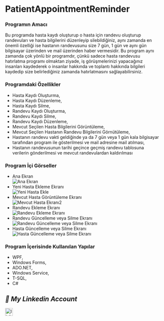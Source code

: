 # PatientAppointmentReminder
### Programın Amacı <br/>
Bu programda hasta kaydı oluşturup o hasta için randevu oluşturup randevuları ve hasta bilgilerini düzenleyip silebildiğiniz, aynı zamanda en önemli özelliği ise hastanın randevusunu size 7 gün, 1 gün ve aynı gün bilgisayar üzerinden ve mail üzerinden haber vermesidir.
Bu program aynı zamanda çok yönlü bir programdır, çünkü sadece hasta randevusu hatırlatma programı olmaktan ziyade, iş görüşmelerinizi yapacağınız insanları kaydederek o insanlar hakkında ve toplantı hakkında bilgileri kaydedip size belirlediğiniz zamanda hatırlatmasını
sağlayabilirsiniz.
### Programdaki Özellikler
- Hasta Kaydı Oluşturma,
- Hasta Kaydı Düzenleme,
- Hasta Kaydı Silme,
- Randevu Kaydı Oluşturma,
- Randevu Kaydı Silme,
- Randevu Kaydı Düzenleme,
- Mevcut Seçilen Hasta Bilgilerini Görüntüleme,
- Mevcut Seçilen Hastanın Randevu Bilgilerini Görnütüleme,
- Hastanın randevu vakti geldiğinde ya da 7 gün veya 1 gün kala bilgisayar tarafından program ile gösterilmesi ve mail adresine mail atılması,
- Hastanın randevusunun tarihi geçince geçmiş randevu tablosuna verilerin gönderilmesi ve mevcut randevulardan kaldırılması
### Program İçi Görseller
- Ana Ekran <br/>
![Ana Ekran](https://github.com/user-attachments/assets/78f2f25e-445c-4c31-b6eb-3d2fcf43367c)
- Yeni Hasta Ekleme Ekranı <br/>
![Yeni Hasta Ekle](https://github.com/user-attachments/assets/a0f5dac5-3686-4f1e-acc5-c290b75f3cf6)
- Mevcut Hasta Görüntüleme Ekranı <br/>
![Mevcut Hasta Ekranı2](https://github.com/user-attachments/assets/981d008d-d39b-4c9b-a1d9-c7e21f1eedf1)
- Randevu Ekleme Ekranı <br/>
![Randevu Ekleme Ekranı](https://github.com/user-attachments/assets/39774086-b8aa-420e-b190-c34de2595f37)
- Randevu Güncelleme veya Silme Ekranı <br/>
![Randevu Güncelleme veya Silme Ekranı](https://github.com/user-attachments/assets/65a7d6bb-569f-4183-9bd6-a7a725cb53da)
- Hasta Güncelleme veya Silme Ekranı <br/>
![Hasta Güncelleme veya Silme Ekranı](https://github.com/user-attachments/assets/f03f8ce0-3887-42b1-876c-9ba28bbb8b97)

### Program İçerisinde Kullanılan Yapılar
- WPF,
- Windows Forms,
- ADO.NET,
- Windows Service,
- T-SQL,
- C#

## ***🔗 My Linkedin Account***
<a href="https://www.linkedin.com/in/ali-umur-kucur-2190911b6/" target="_blank">
<img src=https://img.shields.io/badge/linkedin-%231E77B5.svg?&style=for-the-badge&logo=linkedin&logoColor=white alt=linkedin style="margin-bottom: 5px;"height="25" />
